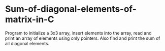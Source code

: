 # Sum-of-diagonal-elements-of-matrix-in-C
 Program to initialize a 3x3 array, insert elements into the array, read and print an array of elements using only pointers. Also find and print the sum of all diagonal elements.

